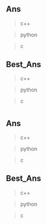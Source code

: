 # 

## Ans

> c++



> python



> c



## Best_Ans

> c++



> python



> c



# 

## Ans

> c++



> python



> c



## Best_Ans

> c++



> python



> c

